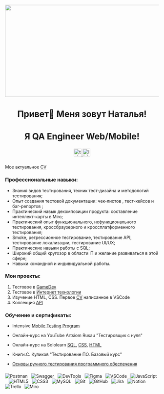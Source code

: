 <br clear="both">

<div align="center">
  <img height="300" width="600" src="https://user-images.githubusercontent.com/74038190/225813708-98b745f2-7d22-48cf-9150-083f1b00d6c9.gif"  />
</div>

###

<h1 align="center">Привет👋 Меня зовут Наталья!</h1>
<h1 align="center">Я QA Engineer Web/Mobile!</h1>

###

<div align="center">
  <a href="https://t.me/NatalKON" target="_blank">
    <img src="https://img.shields.io/static/v1?message=Telegram&logo=telegram&label=&color=2CA5E0&logoColor=white&labelColor=&style=for-the-badge" height="25" alt="telegram logo"  />
  </a>
   <a href="https://www.linkedin.com/in/natalia-kondrateva-5a15bb21b" target="_blank">
    <img src="https://img.shields.io/static/v1?message=Linkedin&logo=linkedin&label=&color=2CA5E0&logoColor=white&labelColor=&style=for-the-badge" height="25" alt="linkedIn logo"  />
  </a>
</div>


### 
Мое актуальное [CV](https://drive.google.com/file/d/1MMvDiz7W8RyAHp_oI0W-c4dFaNyeIBGs/view?usp=sharing)

### Профессиональные навыки:
- Знания видов тестирования, техник тест-дизайна и методологий тестирования;
- Опыт создания тестовой документации: чек-листов , тест-кейсов и баг-репортов ;
- Практический навык декомпозиции продукта: составление интеллект-карты в Miro;
- Практический опыт функционального, нефункционального тестирования, кроссбраузерного и кроссплатформенного тестирования;
- Smoke, регрессионное тестирование, тестирование API, тестирование локализации, тестирование UI/UX;
- Практические навыки работы с SQL;
- Широкий общий кругозор в области IT и желание развиваться в этой сфере;
- Навыки командной и индивидуальной работы.


### Мои проекты:
1. Тестовое в [GameDev](https://docs.google.com/spreadsheets/d/1JN60laJ3xnO0UVp5CzkolVKrl8i64RcQA4lZDwir6qs/edit?gid=1590765664#gid=1590765664)
2. Тестовое в [Интернет технологии](https://docs.google.com/spreadsheets/d/1org7OBh3O7kUdbCi0iYOtAjg9MsO4r2KwkqTutEqgy8/edit?gid=1568704828#gid=1568704828)
3. Изучение HTML, CSS. Первое [CV](http://127.0.0.1:5500/indexs.html) написанное в VSCode
4. Коллекция [API](file:///Users/nataliakondrateva/Desktop/%D0%BF%D1%80%D0%B5%D0%B7%D0%B5%D0%BD%D1%82%D0%B0%D1%86%D0%B8%D1%8F/Postman%20GitHub/New%20Collection.postman_collection.json1)

### Обучение и сертификаты:
- Intensive [Mobile Testing Program](https://drive.google.com/file/d/1BmK7hLGNa2eTzC8rRjbIIe7aO_IuQRe6/view?usp=sharing)
- Онлайн-курс на YouTube Artsiom Rusau "Тестировщик c нуля"
- Онлайн-курс на Sololearn [SQL](https://drive.google.com/file/d/1KD3O6F68vHOI10V9gSRnMlfEl8umUfa4/view?usp=sharing), [CSS](https://drive.google.com/file/d/1rAUjW22PF7FKZUF_EW0xPaNGxeIsqiGW/view?usp=sharing), [HTML](https://drive.google.com/file/d/1rAUjW22PF7FKZUF_EW0xPaNGxeIsqiGW/view?usp=sharing)
- Книги:С. Куликов "Тестирование ПО. Базовый курс"
- [Основы ручного тестирования программного обеспечения](https://drive.google.com/file/d/1OqIUV3z7zWFbuj4aV-j_r2QD2s-1XL2T/view?usp=sharing)


  ###
![Postman](https://img.shields.io/badge/-Postman-black?logo=postman&style=social)&nbsp;&nbsp;
![Swagger](https://img.shields.io/badge/-Swagger-black?logo=swagger&style=social)&nbsp;&nbsp;
![DevTools](https://img.shields.io/badge/-DevTools-black?logo=devtools&style=social)&nbsp;&nbsp;
![Figma](https://img.shields.io/badge/-Figma-black?logo=figma&style=social)&nbsp;&nbsp;
![VSCode](https://img.shields.io/badge/-VSCode-black?logo=vscode&style=social)&nbsp;&nbsp;
![JavaScript](https://img.shields.io/badge/-JavaScript-black?logo=javascript&style=social)&nbsp;&nbsp;
![HTML5](https://img.shields.io/badge/-HTML5-black?logo=html5&style=social)&nbsp;&nbsp;
![CSS3](https://img.shields.io/badge/-CSS3-black?logo=css3&style=social)&nbsp;&nbsp;
![MySQL](https://img.shields.io/badge/-MySQL-black?logo=mysql&style=social)&nbsp;&nbsp;
![Git](https://img.shields.io/badge/-Git-black?logo=git&style=social)&nbsp;&nbsp;
![GitHub](https://img.shields.io/badge/-GitHub-black?logo=github&style=social)&nbsp;&nbsp;
![Jira](https://img.shields.io/badge/-Jira-black?logo=jira&style=social)&nbsp;&nbsp;
![Notion](https://img.shields.io/badge/-Notion-black?logo=notion&style=social)&nbsp;&nbsp;
![Trello](https://img.shields.io/badge/-Trello-black?logo=trello&style=social)&nbsp;&nbsp;
![Miro](https://img.shields.io/badge/-Miro-black?logo=miro&style=social)&nbsp;&nbsp;
